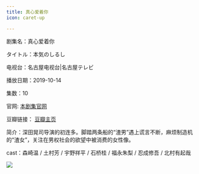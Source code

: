 ```yaml
---
title: 真心爱着你
icon: caret-up

---
```


剧集名：真心爱着你

タイトル：本気のしるし

电视台：名古屋电视台|名古屋テレビ

播放日期：2019-10-14

集数：10

官网: [本剧集官网](https://www.nagoyatv.com/honki/)

豆瓣链接： [豆瓣主页](https://movie.douban.com/subject/34463430/)


简介：深田晃司导演的初连多。脚踏两条船的“渣男”遇上谎言不断，麻烦制造机的“渣女”，关注在男权社会的欲望中被消费的女性像。

cast：森崎温 / 土村芳 / 宇野祥平 / 石桥桂 / 福永朱梨 / 忍成修吾 / 北村有起哉

![](https://listpic.tsgsanjiao.com/2019/2019zxazn.jpg)
